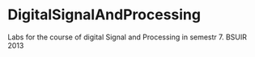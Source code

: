 DigitalSignalAndProcessing
==========================

Labs for the course of digital Signal and Processing in semestr 7. BSUIR 2013

